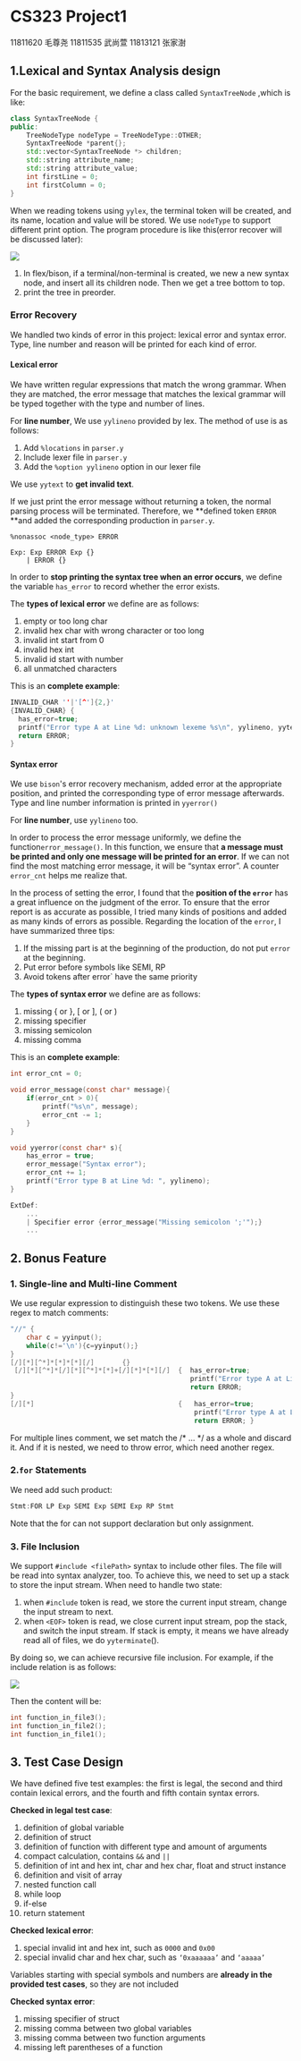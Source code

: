# CS323 Project1

11811620 毛尊尧 11811535 武尚萱 11813121 张家澍

## 1.Lexical and Syntax Analysis design

For the basic requirement, we define a class called `SyntaxTreeNode` ,which is like:

```c++
class SyntaxTreeNode {
public:
    TreeNodeType nodeType = TreeNodeType::OTHER;
    SyntaxTreeNode *parent{};
    std::vector<SyntaxTreeNode *> children;
    std::string attribute_name;
    std::string attribute_value;
    int firstLine = 0;
    int firstColumn = 0;
}
```

When we reading tokens using `yylex`, the terminal token will be created, and its name, location and value will be stored. We use `nodeType`  to support different print option.  The program procedure is like this(error recover will be discussed later):

![](./program_diagram.png)

1. In flex/bison, if a terminal/non-terminal is created, we new a new syntax node, and insert all its children node. Then we get a tree bottom to top.
2. print the tree in preorder.

### Error Recovery

We handled two kinds of error in this project: lexical error and syntax error. Type, line number and reason will be printed for each kind of error. 

#### Lexical error

We have written regular expressions that match the wrong grammar. When they are matched, the error message that matches the lexical grammar will be typed together with the type and number of lines. 

For **line number**, We use `yylineno` provided by lex. The method of use is as follows:

1. Add `%locations` in `parser.y`
2. Include lexer file in `parser.y`
3. Add the `%option yylineno` option in our lexer file

We use `yytext` to **get invalid text**.

If we just print the error message without returning a token, the normal parsing process will be terminated. Therefore, we **defined token `ERROR` **and added the corresponding production in `parser.y`.

```
%nonassoc <node_type> ERROR

Exp: Exp ERROR Exp {}
    | ERROR {}
```

In order to **stop printing the syntax tree when an error occurs**, we define the variable `has_error` to record whether the error exists. 

The **types of lexical  error** we define are as follows:

1. empty or too long char
2. invalid hex char with wrong character or too long
3. invalid int start from 0
4. invalid hex int
5. invalid id start with number
6. all unmatched characters

This is an **complete example**:

```c
INVALID_CHAR ''|'[^']{2,}'
{INVALID_CHAR} {
  has_error=true;
  printf("Error type A at Line %d: unknown lexeme %s\n", yylineno, yytext);
  return ERROR;
}
```

#### Syntax error

We use `bison`'s error recovery mechanism, added error at the appropriate position, and printed the corresponding type of error message afterwards. Type and line number information is printed in `yyerror()`

For **line number**, use `yylineno` too.

In order to process the error message uniformly, we define the function`error_message()`. In this function, we ensure that **a message must be printed and only one message will be printed for an error**. If we can not find the most matching error message, it will be “syntax error”. A counter `error_cnt` helps me realize that.

In the process of setting the error, I found that the **position of the `error`** has a great influence on the judgment of the error. To ensure that the error report is as accurate as possible, I tried many kinds of positions and added as many kinds of errors as possible. Regarding the location of the `error`, I have summarized three tips:

1. If the missing part is at the beginning of the production, do not put `error` at the beginning.
2. Put error before symbols like SEMI, RP
3. Avoid tokens after error` have the same priority

The **types of syntax error** we define are as follows:

1. missing { or }, [ or ], ( or )
2. missing specifier
3. missing semicolon
4. missing comma

This is an **complete example**:

```c
int error_cnt = 0;

void error_message(const char* message){
    if(error_cnt > 0){
        printf("%s\n", message);
        error_cnt -= 1;
    }
}

void yyerror(const char* s){
    has_error = true;
    error_message("Syntax error");
    error_cnt += 1;
    printf("Error type B at Line %d: ", yylineno);
}

ExtDef:
	...
	| Specifier error {error_message("Missing semicolon ';'");}
	...
```

## 2. Bonus Feature

### 1. Single-line and Multi-line Comment

We use regular expression to distinguish these two tokens. We use these regex to match comments:

```c++
"//" {
    char c = yyinput();
    while(c!='\n'){c=yyinput();}
}
[/][*][^*]*[*]*[*][/]       {}
 [/][*][^*]*[/][*][^*]*[*]+[/][*]*[*][/]  {  has_error=true;
                                             printf("Error type A at Line %d: nested /*\n", yylineno);
                                             return ERROR;
}
[/][*]                                    {   has_error=true;
                                              printf("Error type A at Line %d: unmateched /*\n", yylineno);
                                              return ERROR; }

```

For multiple lines comment, we set match the /* ... */ as a whole and discard it. And if it is nested, we need to throw error, which need another regex.

### 2.`for` Statements

We need add such product:

```c++
Stmt:FOR LP Exp SEMI Exp SEMI Exp RP Stmt
```

Note that the for can not support declaration but only assignment.

### 3. File Inclusion

We support `#include <filePath>` syntax to include other files. The file will be read into syntax analyzer, too. To achieve this, we need to set up a stack to store the input stream. When need to handle two state:

1. when `#include` token is read, we store the  current input stream, change the input stream to next.
2. when `<EOF>` token is read, we close current input stream, pop the stack, and switch the input stream. If stack is empty, it means we have already read all of files, we do `yyterminate`().

By doing so, we can achieve recursive file inclusion. For example, if the include relation is as follows:

![](/home/maozunyao/Downloads/Diagram.png)

Then the content will be:

```cpp
int function_in_file3();
int function_in_file2();
int function_in_file1();
```

## 3. Test Case Design

We have defined five test examples: the first is legal, the second and third contain lexical errors, and the fourth and fifth contain syntax errors.

**Checked in legal test case**:

1. definition of global variable
2. definition of struct
3. definition of function with different type and amount of arguments
4. compact calculation, contains `&&` and `||`
5. definition of int and hex int, char and hex char, float and struct instance
6. definition and visit of array
7. nested function call
8. while loop
9. if-else
10. return statement

**Checked lexical error**:

1. special invalid int and hex int, such as `0000` and `0x00`
2. special invalid char and hex char, such as `‘0xaaaaaa’` and `‘aaaaa’`

Variables starting with special symbols and numbers are **already in the provided test cases**, so they are not included

**Checked syntax error**:

1. missing specifier of struct
2. missing comma between two global variables
3. missing comma between two function arguments
4. missing left parentheses of a function
